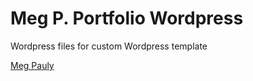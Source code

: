 Meg P. Portfolio Wordpress
==========================

Wordpress files for custom Wordpress template

[Meg Pauly](http://meganelainepauly.com/)
